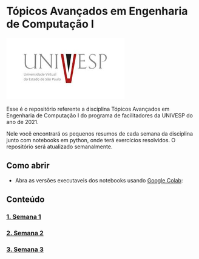# Tópicos Avançados em Engenharia de Computação I


![cover image](figures/download.jpeg)


Esse é o repositório referente a disciplina Tópicos Avançados em Engenharia de Computação I do programa de facilitadores da UNIVESP do ano de 2021.

Nele você encontrará os pequenos resumos de cada semana da disciplina junto com notebooks em python, onde terá exercícios resolvidos. O repositório será atualizado semanalmente.

## Como abrir

- Abra as versões executaveis dos notebooks usando [Google Colab](http://colab.research.google.com): 

## Conteúdo

### [1. Semana 1](https://colab.research.google.com/github/CPKrebs/UNIVESP-TAE301/blob/main/Semana1.ipynb)
### [2. Semana 2](https://colab.research.google.com/github/CPKrebs/UNIVESP-TAE301/blob/main/Semana2.ipynb)
### [3. Semana 3](https://colab.research.google.com/github/CPKrebs/UNIVESP-TAE301/blob/main/Semana2.ipynb)

